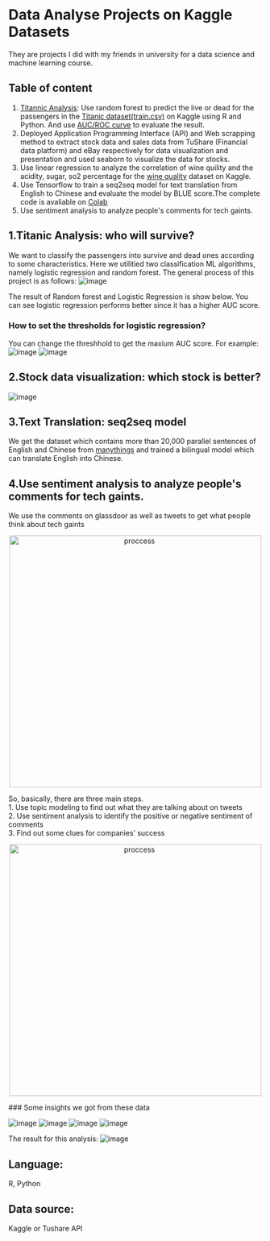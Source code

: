 # Data Analyse Projects on Kaggle Datasets
They are projects I did with my friends in university for a data science and machine learning course.
## Table of content
1. [Titannic Analysis](#titanic-analysis-who-will-survive): Use random forest to predict the live or dead for the passengers in the [Titanic dataset(train.csv)](https://www.kaggle.com/hesh97/titanicdataset-traincsv) on Kaggle using R and Python. And use [AUC/ROC curve](https://www.analyticsvidhya.com/blog/2020/06/auc-roc-curve-machine-learning/) to evaluate the result.
2. Deployed Application Programming Interface (API) and Web scrapping method to extract stock data and sales data from TuShare (Financial data platform) and eBay respectively for data visualization and presentation and used seaborn to visualize the data for stocks.
3. Use linear regression to analyze the correlation of wine quility and the acidity, sugar, so2 percentage for the [wine quality](https://www.kaggle.com/danielpanizzo/wine-quality) dataset on Kaggle.
4. Use Tensorflow to train a seq2seq model for text translation from English to Chinese and evaluate the model by BLUE score.The complete code is avaliable on [Colab](https://colab.research.google.com/drive/1ws4Dk6f-WULnCEbsQL-rwna9tNiUu6tH?usp=sharing)
5. Use sentiment analysis to analyze people's comments for tech gaints.
## 1.Titanic Analysis: who will survive?
We want to classify the passengers into survive and dead ones according to some characteristics. Here we utilitied two classification ML algorithms, namely logistic regression and random forest. The general process of this project is as follows:
![image](https://user-images.githubusercontent.com/44923423/143433848-d7494e7c-a480-47fc-ba25-9be2b608b386.png)

The result of Random forest and Logistic Regression is show below. You can see logistic regression performs better since it has a higher AUC score.
### How to set the thresholds for logistic regression?
You can change the threshhold to get the maxium AUC score. For example:
![image](https://user-images.githubusercontent.com/44923423/143433572-d2dbb50b-616c-47fa-a661-91ccd872de69.png)
![image](https://user-images.githubusercontent.com/44923423/143434421-f9ecbb07-9044-41a3-86d2-526b5744130c.png)
## 2.Stock data visualization: which stock is better?
![image](https://user-images.githubusercontent.com/44923423/143514215-82c792d9-bde3-4f1d-976c-bdfbde92378e.png)
## 3.Text Translation: seq2seq model
We get the dataset which contains more than 20,000 parallel sentences of English and Chinese from [manythings](http://www.manythings.org/anki/) and trained a bilingual model which can translate English into Chinese.

## 4.Use sentiment analysis to analyze people's comments for tech gaints.
We use the comments on glassdoor as well as tweets to get what people think about tech gaints
<p align="center">
     <img src="https://user-images.githubusercontent.com/44923423/143515120-ec236f41-8013-4f7f-bbe4-6b528648bc80.png" 
     alt="proccess" 
     width="500">
</p>
So, basically, there are three main steps. <br>
1. Use topic modeling to find out what they are talking about on tweets<br>
2. Use sentiment analysis to identify the positive or negative sentiment of comments <br>
3. Find out some clues for companies’ success<br>
<p align="center">
<img src="https://user-images.githubusercontent.com/44923423/143515359-641eaa10-85d7-454a-983a-f74a8eeeea1a.png" 
     alt="proccess" 
     width="500">
</p>
### Some insights we got from these data

![image](https://user-images.githubusercontent.com/44923423/143515462-c0e2e6c7-b786-418b-962d-f9093d7f3d30.png)
![image](https://user-images.githubusercontent.com/44923423/143515528-e83420b4-5092-4be2-9fca-29c4afdeeb5f.png)
![image](https://user-images.githubusercontent.com/44923423/143515604-83e34395-da1b-48b5-a2bb-8cf1dfd0ea77.png)
![image](https://user-images.githubusercontent.com/44923423/143515634-d43cc5a3-eb40-4945-bd47-fd5038fd854f.png)


The result for this analysis:
![image](https://user-images.githubusercontent.com/44923423/143515415-56c8d95b-fd80-411a-bb3c-b43228dbe081.png)

## Language:
R, Python
## Data source:
Kaggle or Tushare API
